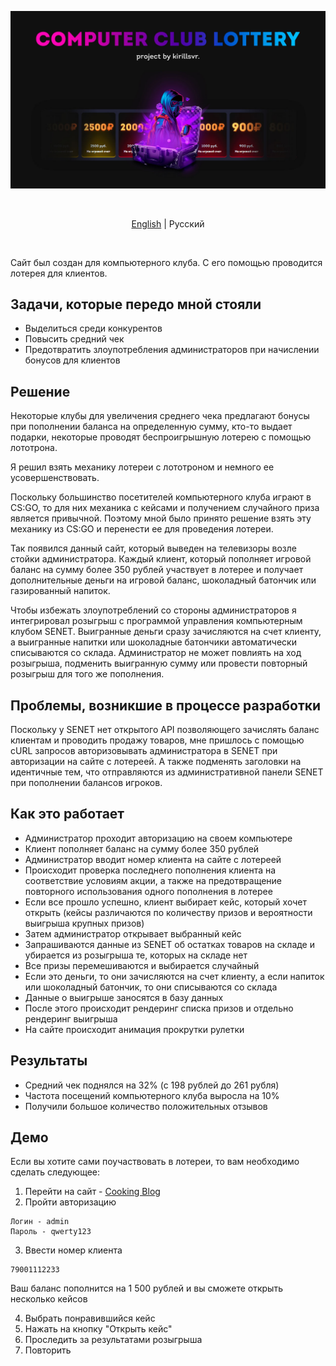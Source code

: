 ![Header](https://github.com/kirillsvr/Computer-club-cases/raw/main/public/images/presentation.jpg)

<br>

<p align="center">
  <a href="https://github.com/kirillsvr/Computer-club-cases.git">English</a> |
  <span>Pусский</span>
</p>

<br>

Сайт был создан для компьютерного клуба. С его помощью проводится лотерея для клиентов.

## Задачи, которые передо мной стояли

- Выделиться среди конкурентов
- Повысить средний чек
- Предотвратить злоупотребления администраторов при начислении бонусов для клиентов

## Решение

Некоторые клубы для увеличения среднего чека предлагают бонусы при пополнении баланса на определенную сумму, кто-то выдает подарки, некоторые проводят беспроигрышную лотерею с помощью лототрона.

Я решил взять механику лотереи с лототроном и немного ее усовершенствовать.

Поскольку большинство посетителей компьютерного клуба играют в CS:GO, то для них механика с кейсами и получением случайного приза является привычной. Поэтому мной было принято решение взять эту механику из CS:GO и перенести ее для проведения лотереи.

Так появился данный сайт, который выведен на телевизоры возле стойки администратора. Каждый клиент, который пополняет игровой баланс на сумму более 350 рублей участвует в лотерее и получает дополнительные деньги на игровой баланс, шоколадный батончик или газированный напиток.

Чтобы избежать злоупотреблений со стороны администраторов я интегрировал розыгрыш с программой управления компьютерным клубом SENET. Выигранные деньги сразу зачисляются на счет клиенту, а выигранные напитки или шоколадные батончики автоматически списываются со склада. Администратор не может повлиять на ход розыгрыша, подменить выигранную сумму или провести повторный розыгрыш для того же пополнения.

## Проблемы, возникшие в процессе разработки

Поскольку у SENET нет открытого API позволяющего зачислять баланс клиентам и проводить продажу товаров, мне пришлось с помощью cURL запросов авторизовывать администратора в SENET при авторизации на сайте с лотереей. А также подменять заголовки на идентичные тем, что отправляются из административной панели SENET при пополнении балансов игроков.

## Как это работает

- Администратор проходит авторизацию на своем компьютере
- Клиент пополняет баланс на сумму более 350 рублей
- Администратор вводит номер клиента на сайте с лотереей
- Происходит проверка последнего пополнения клиента на соответствие условиям акции, а также на предотвращение повторного использования одного пополнения в лотерее
- Если все прошло успешно, клиент выбирает кейс, который хочет открыть (кейсы различаются по количеству призов и вероятности выигрыша крупных призов)
- Затем администратор открывает выбранный кейс
- Запрашиваются данные из SENET об остатках товаров на складе и убирается из розыгрыша те, которых на складе нет
- Все призы перемешиваются и выбирается случайный
- Если это деньги, то они зачисляются на счет клиенту, а если напиток или шоколадный батончик, то они списываются со склада
- Данные о выигрыше заносятся в базу данных
- После этого происходит рендеринг списка призов и отдельно рендеринг выигрыша
- На сайте происходит анимация прокрутки рулетки

## Результаты

- Средний чек поднялся на 32% (с 198 рублей до 261 рубля)
- Частота посещений компьютерного клуба выросла на 10%
- Получили большое количество положительных отзывов

## Демо

Если вы хотите сами поучаствовать в лотереи, то вам необходимо сделать следующее:

1. Перейти на сайт - [Cooking Blog](https://github.com/laravel/laravel)
2. Пройти авторизацию
```
Логин - admin
Пароль - qwerty123
```

3. Ввести номер клиента
```
79001112233
```
Ваш баланс пополнится на 1 500 рублей и вы сможете открыть несколько кейсов

4. Выбрать понравившийся кейс
5. Нажать на кнопку "Открыть кейс"
6. Проследить за результатами розыгрыша
7. Повторить